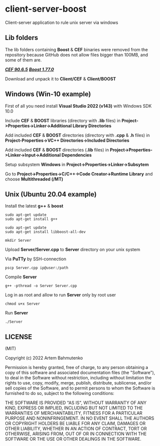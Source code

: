 client-server-boost
==============================================
Client-server application to rule unix server via windows

Lib folders
-----------

The lib folders containing **Boost** & **CEF** binaries were removed from the repository because
GitHub does not allow files bigger than 100MB, and some of them are.

***[CEF 90.6.5](https://drive.google.com/drive/folders/1-Ckq7oFHzkhuX8S0lbdqZ-AL--_arrdq?usp=sharing)***
***[Boost 1.77.0](https://www.boost.org/users/history/version_1_77_0.html)***

Download and unpack it to **Client/CEF** & **Client/BOOST**

Windows (Win-10 example)
-------

First of all you need install **Visual Studio 2022 (v143)** with Windows SDK 10.0

Include **CEF** & **BOOST** libraries (directory with **.lib** files) in **Project->Properties->Linker->Additional Library Directories**

Add included **CEF** & **BOOST** directories (directory with **.cpp** & **.h** files) in **Project-Properties->VC++ Directories->Included Directories**

Add included **CEF** & **BOOST** directories (**.lib** files) in **Project->Properties->Linker->Input->Additional Dependencies**

Setup subsystem **Windows** in **Project->Properties->Linker->Subsytem**

Go to **Project->Properties->C/C++->Code Creator->Runtime Library** and choose **Multithreaded (/MT)**


Unix (Ubuntu 20.04 example)
-------

Install the latest **g++** & **boost**

```
sudo apt-get update
sudo apt-get install g++

sudo apt-get update
sudo apt-get install libboost-all-dev

mkdir Server
```

Upload **Server/Server.cpp** to **Server** directory on your unix system

Via **PuTTy** by SSH-connection
```
pscp Server.cpp ip@user:/path
```

Compile **Server**
```
g++ -pthread -o Server Server.cpp
```

Log in as root and allow to run **Server** only by root user
```
chmod u+x Server
```

Run **Server**
```
./Server
```

LICENSE
-------
(MIT)

Copyright (c) 2022 Artem Bahmutenko

Permission is hereby granted, free of charge, to any person obtaining a copy of this software and associated documentation files (the "Software"), to deal in the Software without restriction, including without limitation the rights to use, copy, modify, merge, publish, distribute, sublicense, and/or sell copies of the Software, and to permit persons to whom the Software is furnished to do so, subject to the following conditions:

THE SOFTWARE IS PROVIDED "AS IS", WITHOUT WARRANTY OF ANY KIND, EXPRESS OR IMPLIED, INCLUDING BUT NOT LIMITED TO THE WARRANTIES OF MERCHANTABILITY, FITNESS FOR A PARTICULAR PURPOSE AND NONINFRINGEMENT. IN NO EVENT SHALL THE AUTHORS OR COPYRIGHT HOLDERS BE LIABLE FOR ANY CLAIM, DAMAGES OR OTHER LIABILITY, WHETHER IN AN ACTION OF CONTRACT, TORT OR OTHERWISE, ARISING FROM, OUT OF OR IN CONNECTION WITH THE SOFTWARE OR THE USE OR OTHER DEALINGS IN THE SOFTWARE.
